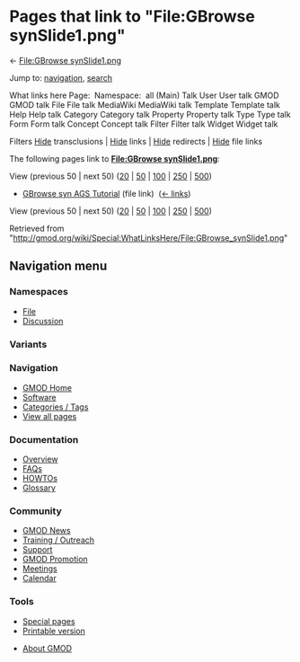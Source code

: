 <div id="mw-page-base" class="noprint">

</div>

<div id="mw-head-base" class="noprint">

</div>

<div id="content" class="mw-body" role="main">

<span id="top"></span>

<div id="mw-js-message" style="display:none;">

</div>



# <span dir="auto">Pages that link to "File:GBrowse synSlide1.png"</span>

<div id="bodyContent">

<div id="contentSub">

← [File:GBrowse
synSlide1.png](/wiki/File:GBrowse_synSlide1.png "File:GBrowse synSlide1.png")

</div>

<div id="jump-to-nav" class="mw-jump">

Jump to: [navigation](#mw-navigation), [search](#p-search)

</div>

<div id="mw-content-text">

What links here Page:  Namespace:  all (Main) Talk User User talk GMOD
GMOD talk File File talk MediaWiki MediaWiki talk Template Template talk
Help Help talk Category Category talk Property Property talk Type Type
talk Form Form talk Concept Concept talk Filter Filter talk Widget
Widget talk

Filters
[Hide](/mediawiki/index.php?title=Special:WhatLinksHere/File:GBrowse_synSlide1.png&hidetrans=1 "Special:WhatLinksHere/File:GBrowse synSlide1.png")
transclusions \|
[Hide](/mediawiki/index.php?title=Special:WhatLinksHere/File:GBrowse_synSlide1.png&hidelinks=1 "Special:WhatLinksHere/File:GBrowse synSlide1.png")
links \|
[Hide](/mediawiki/index.php?title=Special:WhatLinksHere/File:GBrowse_synSlide1.png&hideredirs=1 "Special:WhatLinksHere/File:GBrowse synSlide1.png")
redirects \|
[Hide](/mediawiki/index.php?title=Special:WhatLinksHere/File:GBrowse_synSlide1.png&hideimages=1 "Special:WhatLinksHere/File:GBrowse synSlide1.png")
file links

The following pages link to **[File:GBrowse
synSlide1.png](/wiki/File:GBrowse_synSlide1.png "File:GBrowse synSlide1.png")**:

View (previous 50 \| next 50)
([20](/mediawiki/index.php?title=Special:WhatLinksHere/File:GBrowse_synSlide1.png&limit=20 "Special:WhatLinksHere/File:GBrowse synSlide1.png")
\|
[50](/mediawiki/index.php?title=Special:WhatLinksHere/File:GBrowse_synSlide1.png&limit=50 "Special:WhatLinksHere/File:GBrowse synSlide1.png")
\|
[100](/mediawiki/index.php?title=Special:WhatLinksHere/File:GBrowse_synSlide1.png&limit=100 "Special:WhatLinksHere/File:GBrowse synSlide1.png")
\|
[250](/mediawiki/index.php?title=Special:WhatLinksHere/File:GBrowse_synSlide1.png&limit=250 "Special:WhatLinksHere/File:GBrowse synSlide1.png")
\|
[500](/mediawiki/index.php?title=Special:WhatLinksHere/File:GBrowse_synSlide1.png&limit=500 "Special:WhatLinksHere/File:GBrowse synSlide1.png"))

- [GBrowse syn AGS
  Tutorial](/wiki/GBrowse_syn_AGS_Tutorial "GBrowse syn AGS Tutorial")
  (file link) ‎ <span class="mw-whatlinkshere-tools">([←
  links](/mediawiki/index.php?title=Special:WhatLinksHere&target=GBrowse+syn+AGS+Tutorial "Special:WhatLinksHere"))</span>

View (previous 50 \| next 50)
([20](/mediawiki/index.php?title=Special:WhatLinksHere/File:GBrowse_synSlide1.png&limit=20 "Special:WhatLinksHere/File:GBrowse synSlide1.png")
\|
[50](/mediawiki/index.php?title=Special:WhatLinksHere/File:GBrowse_synSlide1.png&limit=50 "Special:WhatLinksHere/File:GBrowse synSlide1.png")
\|
[100](/mediawiki/index.php?title=Special:WhatLinksHere/File:GBrowse_synSlide1.png&limit=100 "Special:WhatLinksHere/File:GBrowse synSlide1.png")
\|
[250](/mediawiki/index.php?title=Special:WhatLinksHere/File:GBrowse_synSlide1.png&limit=250 "Special:WhatLinksHere/File:GBrowse synSlide1.png")
\|
[500](/mediawiki/index.php?title=Special:WhatLinksHere/File:GBrowse_synSlide1.png&limit=500 "Special:WhatLinksHere/File:GBrowse synSlide1.png"))

</div>

<div class="printfooter">

Retrieved from
"<http://gmod.org/wiki/Special:WhatLinksHere/File:GBrowse_synSlide1.png>"

</div>

<div id="catlinks" class="catlinks catlinks-allhidden">

</div>

<div class="visualClear">

</div>

</div>

</div>

<div id="mw-navigation">

## Navigation menu

<div id="mw-head">



<div id="left-navigation">

<div id="p-namespaces" class="vectorTabs" role="navigation"
aria-labelledby="p-namespaces-label">

### Namespaces

- <span id="ca-nstab-image"><a href="/wiki/File:GBrowse_synSlide1.png" accesskey="c"
  title="View the file page [c]">File</a></span>
- <span id="ca-talk"><a
  href="/mediawiki/index.php?title=File_talk:GBrowse_synSlide1.png&amp;action=edit&amp;redlink=1"
  accesskey="t"
  title="Discussion about the content page [t]">Discussion</a></span>

</div>

<div id="p-variants" class="vectorMenu emptyPortlet" role="navigation"
aria-labelledby="p-variants-label">

### 

### Variants[](#)

<div class="menu">

</div>

</div>

</div>





</div>

</div>

</div>

<div id="mw-panel">

<div id="p-logo" role="banner">

<a href="/wiki/Main_Page"
style="background-image: url(http://gmod.org/images/GMOD-cogs.png);"
title="Visit the main page"></a>

</div>

<div id="p-Navigation" class="portal" role="navigation"
aria-labelledby="p-Navigation-label">

### Navigation

<div class="body">

- <span id="n-GMOD-Home">[GMOD Home](/wiki/Main_Page)</span>
- <span id="n-Software">[Software](/wiki/GMOD_Components)</span>
- <span id="n-Categories-.2F-Tags">[Categories /
  Tags](/wiki/Categories)</span>
- <span id="n-View-all-pages">[View all
  pages](/wiki/Special:AllPages)</span>

</div>

</div>

<div id="p-Documentation" class="portal" role="navigation"
aria-labelledby="p-Documentation-label">

### Documentation

<div class="body">

- <span id="n-Overview">[Overview](/wiki/Overview)</span>
- <span id="n-FAQs">[FAQs](/wiki/Category:FAQ)</span>
- <span id="n-HOWTOs">[HOWTOs](/wiki/Category:HOWTO)</span>
- <span id="n-Glossary">[Glossary](/wiki/Glossary)</span>

</div>

</div>

<div id="p-Community" class="portal" role="navigation"
aria-labelledby="p-Community-label">

### Community

<div class="body">

- <span id="n-GMOD-News">[GMOD News](/wiki/GMOD_News)</span>
- <span id="n-Training-.2F-Outreach">[Training /
  Outreach](/wiki/Training_and_Outreach)</span>
- <span id="n-Support">[Support](/wiki/Support)</span>
- <span id="n-GMOD-Promotion">[GMOD
  Promotion](/wiki/GMOD_Promotion)</span>
- <span id="n-Meetings">[Meetings](/wiki/Meetings)</span>
- <span id="n-Calendar">[Calendar](/wiki/Calendar)</span>

</div>

</div>

<div id="p-tb" class="portal" role="navigation"
aria-labelledby="p-tb-label">

### Tools

<div class="body">

- <span id="t-specialpages"><a href="/wiki/Special:SpecialPages" accesskey="q"
  title="A list of all special pages [q]">Special pages</a></span>
- <span id="t-print"><a
  href="/mediawiki/index.php?title=Special:WhatLinksHere/File:GBrowse_synSlide1.png&amp;printable=yes"
  rel="alternate" accesskey="p"
  title="Printable version of this page [p]">Printable version</a></span>

</div>

</div>

</div>

</div>

<div id="footer" role="contentinfo">

- <span id="footer-places-about">[About
  GMOD](/wiki/GMOD:About "GMOD:About")</span>

<!-- -->






</div>
